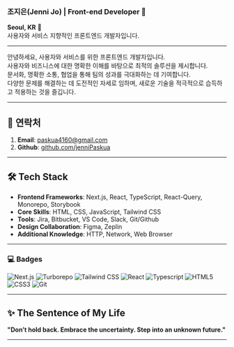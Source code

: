 ### 조지은(Jenni Jo) | Front-end Developer 🌟
**Seoul, KR** 👋  
사용자와 서비스 지향적인 프론트엔드 개발자입니다.

---

안녕하세요, 사용자와 서비스를 위한 프론트엔드 개발자입니다.  
사용자와 비즈니스에 대한 명확한 이해를 바탕으로 최적의 솔루션을 제시합니다.  
문서화, 명확한 소통, 협업을 통해 팀의 성과를 극대화하는 데 기여합니다.  
다양한 문제를 해결하는 데 도전적인 자세로 임하며, 새로운 기술을 적극적으로 습득하고 적용하는 것을 즐깁니다.

---

## 📩 연락처
1. **Email**: paskua4160@gmail.com  
2. **Github**: [github.com/jenniPaskua](https://github.com/jenniPaskua)

---

## 🛠 Tech Stack
- **Frontend Frameworks**: Next.js, React, TypeScript, React-Query, Monorepo, Storybook  
- **Core Skills**: HTML, CSS, JavaScript, Tailwind CSS  
- **Tools**: Jira, Bitbucket, VS Code, Slack, Git/Github  
- **Design Collaboration**: Figma, Zeplin  
- **Additional Knowledge**: HTTP, Network, Web Browser

---

### 💻 Badges
![Next.js](https://img.shields.io/badge/next.js-000000?style=for-the-badge&logo=nextdotjs&logoColor=white)
![Turborepo](https://img.shields.io/badge/turborepo-EF4444?style=for-the-badge&logo=turborepo&logoColor=white)
![Tailwind CSS](https://img.shields.io/badge/tailwindcss-38B2AC?style=for-the-badge&logo=tailwindcss&logoColor=white)
![React](https://img.shields.io/badge/-React-222222?style=for-the-badge&logo=react)
![Typescript](https://img.shields.io/badge/-TypeScript-007ACC?style=for-the-badge&amp;logo=typescript&amp;logoColor=white)
![HTML5](https://img.shields.io/badge/-HTML5-F05032?style=for-the-badge&amp;logo=html5&amp;logoColor=ffffff)
![CSS3](https://img.shields.io/badge/-CSS3-007ACC?style=for-the-badge&amp;logo=css3)
![Git](https://img.shields.io/badge/-Git-F05032?style=for-the-badge&logo=git&logoColor=ffffff)

---

## ✨ The Sentence of My Life
**"Don’t hold back. Embrace the uncertainty. Step into an unknown future."**

---
